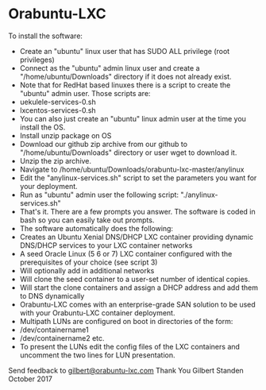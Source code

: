 # Orabuntu-LXC

To install the software:

* Create an "ubuntu" linux user that has SUDO ALL privilege (root privileges)
* Connect as the "ubuntu" admin linux user and create a "/home/ubuntu/Downloads" directory if it does not already exist.
* Note that for RedHat based linuxes there is a script to create the "ubuntu" admin user.  Those scripts are:
* uekulele-services-0.sh
* lxcentos-services-0.sh
* You can also just create an "ubuntu" linux admin user at the time you install the OS.
* Install unzip package on OS 
* Download our github zip archive from our github to "/home/ubuntu/Downloads" directory or user wget to download it.
* Unzip the zip archive.
* Navigate to /home/ubuntu/Downloads/orabuntu-lxc-master/anylinux
* Edit the "anylinux-services.sh" script to set the parameters you want for your deployment.
* Run as "ubuntu" admin user the following script:  "./anylinux-services.sh"
* That's it.  There are a few prompts you answer. The software is coded in bash so you can easily take out prompts.
* The software automatically does the following:
* Creates an Ubuntu Xenial DNS/DHCP LXC container providing dynamic DNS/DHCP services to your LXC container networks
* A seed Oracle Linux (5 6 or 7) LXC container configured with the prerequisites of your choice (see script 3)
* Will optionally add in additional networks
* Will clone the seed container to a user-set number of identical copies.
* Will start the clone containers and assign a DHCP address and add them to DNS dynamically
* Orabuntu-LXC comes with an enterprise-grade SAN solution to be used with your Orabuntu-LXC container deployment.  
* Multipath LUNs are configured on boot in directories of the form:
* /dev/containername1
* /dev/containername2 etc.
* To present the LUNs edit the config files of the LXC containers and uncomment the two lines for LUN presentation.

Send feedback to gilbert@orabuntu-lxc.com
Thank You
Gilbert Standen
October 2017
